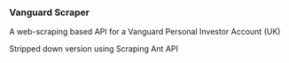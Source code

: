 ### Vanguard Scraper

A web-scraping based API for a Vanguard Personal Investor Account (UK)

Stripped down version using Scraping Ant API
